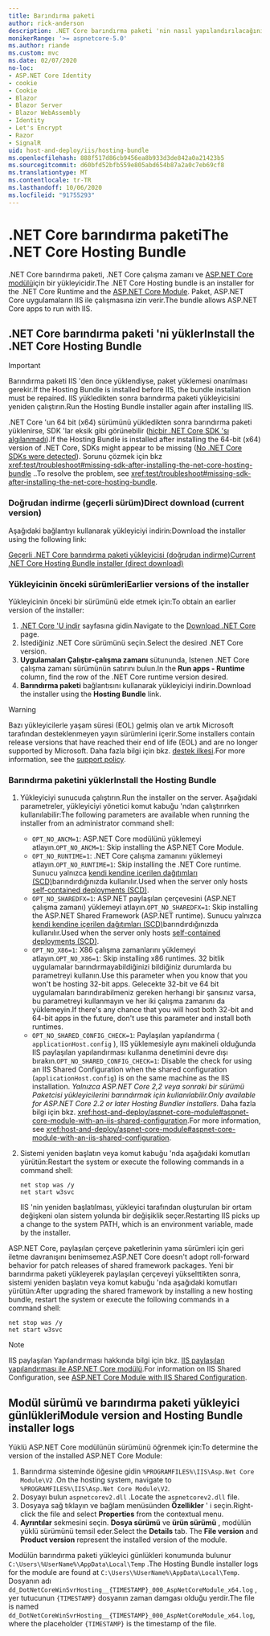 ```yaml
---
title: Barındırma paketi
author: rick-anderson
description: .NET Core barındırma paketi 'nin nasıl yapılandırılacağını öğrenin.
monikerRange: '>= aspnetcore-5.0'
ms.author: riande
ms.custom: mvc
ms.date: 02/07/2020
no-loc:
- ASP.NET Core Identity
- cookie
- Cookie
- Blazor
- Blazor Server
- Blazor WebAssembly
- Identity
- Let's Encrypt
- Razor
- SignalR
uid: host-and-deploy/iis/hosting-bundle
ms.openlocfilehash: 888f517d86cb9456ea8b933d3de842a0a21423b5
ms.sourcegitcommit: d60bfd52bfb559e805abd654b87a2a0c7eb69cf8
ms.translationtype: MT
ms.contentlocale: tr-TR
ms.lasthandoff: 10/06/2020
ms.locfileid: "91755293"
---
```

# <a name="the-net-core-hosting-bundle"></a><span data-ttu-id="c487e-103">.NET Core barındırma paketi</span><span class="sxs-lookup"><span data-stu-id="c487e-103">The .NET Core Hosting Bundle</span></span>

<span data-ttu-id="c487e-104">.NET Core barındırma paketi, .NET Core çalışma zamanı ve [ASP.NET Core modülü](xref:host-and-deploy/aspnet-core-module)için bir yükleyicidir.</span><span class="sxs-lookup"><span data-stu-id="c487e-104">The .NET Core Hosting bundle is an installer for the .NET Core Runtime and the [ASP.NET Core Module](xref:host-and-deploy/aspnet-core-module).</span></span> <span data-ttu-id="c487e-105">Paket, ASP.NET Core uygulamaların IIS ile çalışmasına izin verir.</span><span class="sxs-lookup"><span data-stu-id="c487e-105">The bundle allows ASP.NET Core apps to run with IIS.</span></span>

## <a name="install-the-net-core-hosting-bundle"></a><span data-ttu-id="c487e-106">.NET Core barındırma paketi 'ni yükler</span><span class="sxs-lookup"><span data-stu-id="c487e-106">Install the .NET Core Hosting Bundle</span></span>

> [!IMPORTANT]
> <span data-ttu-id="c487e-107">Barındırma paketi IIS 'den önce yüklendiyse, paket yüklemesi onarılması gerekir.</span><span class="sxs-lookup"><span data-stu-id="c487e-107">If the Hosting Bundle is installed before IIS, the bundle installation must be repaired.</span></span> <span data-ttu-id="c487e-108">IIS yükledikten sonra barındırma paketi yükleyicisini yeniden çalıştırın.</span><span class="sxs-lookup"><span data-stu-id="c487e-108">Run the Hosting Bundle installer again after installing IIS.</span></span>
>
> <span data-ttu-id="c487e-109">.NET Core 'un 64 bit (x64) sürümünü yükledikten sonra barındırma paketi yüklenirse, SDK 'lar eksik gibi görünebilir ([hiçbir .NET Core SDK 'sı algılanmadı](xref:test/troubleshoot#no-net-core-sdks-were-detected)).</span><span class="sxs-lookup"><span data-stu-id="c487e-109">If the Hosting Bundle is installed after installing the 64-bit (x64) version of .NET Core, SDKs might appear to be missing ([No .NET Core SDKs were detected](xref:test/troubleshoot#no-net-core-sdks-were-detected)).</span></span> <span data-ttu-id="c487e-110">Sorunu çözmek için bkz <xref:test/troubleshoot#missing-sdk-after-installing-the-net-core-hosting-bundle> ..</span><span class="sxs-lookup"><span data-stu-id="c487e-110">To resolve the problem, see <xref:test/troubleshoot#missing-sdk-after-installing-the-net-core-hosting-bundle>.</span></span>

### <a name="direct-download-current-version"></a><span data-ttu-id="c487e-111">Doğrudan indirme (geçerli sürüm)</span><span class="sxs-lookup"><span data-stu-id="c487e-111">Direct download (current version)</span></span>

<span data-ttu-id="c487e-112">Aşağıdaki bağlantıyı kullanarak yükleyiciyi indirin:</span><span class="sxs-lookup"><span data-stu-id="c487e-112">Download the installer using the following link:</span></span>

[<span data-ttu-id="c487e-113">Geçerli .NET Core barındırma paketi yükleyicisi (doğrudan indirme)</span><span class="sxs-lookup"><span data-stu-id="c487e-113">Current .NET Core Hosting Bundle installer (direct download)</span></span>](https://dotnet.microsoft.com/permalink/dotnetcore-current-windows-runtime-bundle-installer)

### <a name="earlier-versions-of-the-installer"></a><span data-ttu-id="c487e-114">Yükleyicinin önceki sürümleri</span><span class="sxs-lookup"><span data-stu-id="c487e-114">Earlier versions of the installer</span></span>

<span data-ttu-id="c487e-115">Yükleyicinin önceki bir sürümünü elde etmek için:</span><span class="sxs-lookup"><span data-stu-id="c487e-115">To obtain an earlier version of the installer:</span></span>

1. <span data-ttu-id="c487e-116">[.NET Core 'U indir](https://dotnet.microsoft.com/download/dotnet-core) sayfasına gidin.</span><span class="sxs-lookup"><span data-stu-id="c487e-116">Navigate to the [Download .NET Core](https://dotnet.microsoft.com/download/dotnet-core) page.</span></span>
1. <span data-ttu-id="c487e-117">İstediğiniz .NET Core sürümünü seçin.</span><span class="sxs-lookup"><span data-stu-id="c487e-117">Select the desired .NET Core version.</span></span>
1. <span data-ttu-id="c487e-118">**Uygulamaları Çalıştır-çalışma zamanı** sütununda, Istenen .NET Core çalışma zamanı sürümünün satırını bulun.</span><span class="sxs-lookup"><span data-stu-id="c487e-118">In the **Run apps - Runtime** column, find the row of the .NET Core runtime version desired.</span></span>
1. <span data-ttu-id="c487e-119">**Barındırma paketi** bağlantısını kullanarak yükleyiciyi indirin.</span><span class="sxs-lookup"><span data-stu-id="c487e-119">Download the installer using the **Hosting Bundle** link.</span></span>

> [!WARNING]
> <span data-ttu-id="c487e-120">Bazı yükleyicilerle yaşam süresi (EOL) gelmiş olan ve artık Microsoft tarafından desteklenmeyen yayın sürümlerini içerir.</span><span class="sxs-lookup"><span data-stu-id="c487e-120">Some installers contain release versions that have reached their end of life (EOL) and are no longer supported by Microsoft.</span></span> <span data-ttu-id="c487e-121">Daha fazla bilgi için bkz. [destek ilkesi](https://dotnet.microsoft.com/platform/support/policy/dotnet-core).</span><span class="sxs-lookup"><span data-stu-id="c487e-121">For more information, see the [support policy](https://dotnet.microsoft.com/platform/support/policy/dotnet-core).</span></span>

### <a name="install-the-hosting-bundle"></a><span data-ttu-id="c487e-122">Barındırma paketini yükler</span><span class="sxs-lookup"><span data-stu-id="c487e-122">Install the Hosting Bundle</span></span>

1. <span data-ttu-id="c487e-123">Yükleyiciyi sunucuda çalıştırın.</span><span class="sxs-lookup"><span data-stu-id="c487e-123">Run the installer on the server.</span></span> <span data-ttu-id="c487e-124">Aşağıdaki parametreler, yükleyiciyi yönetici komut kabuğu 'ndan çalıştırırken kullanılabilir:</span><span class="sxs-lookup"><span data-stu-id="c487e-124">The following parameters are available when running the installer from an administrator command shell:</span></span>

   * <span data-ttu-id="c487e-125">`OPT_NO_ANCM=1`: ASP.NET Core modülünü yüklemeyi atlayın.</span><span class="sxs-lookup"><span data-stu-id="c487e-125">`OPT_NO_ANCM=1`: Skip installing the ASP.NET Core Module.</span></span>
   * <span data-ttu-id="c487e-126">`OPT_NO_RUNTIME=1`: .NET Core çalışma zamanını yüklemeyi atlayın.</span><span class="sxs-lookup"><span data-stu-id="c487e-126">`OPT_NO_RUNTIME=1`: Skip installing the .NET Core runtime.</span></span> <span data-ttu-id="c487e-127">Sunucu yalnızca [kendi kendine içerilen dağıtımları (SCD)](/dotnet/core/deploying/#self-contained-deployments-scd)barındırdığınızda kullanılır.</span><span class="sxs-lookup"><span data-stu-id="c487e-127">Used when the server only hosts [self-contained deployments (SCD)](/dotnet/core/deploying/#self-contained-deployments-scd).</span></span>
   * <span data-ttu-id="c487e-128">`OPT_NO_SHAREDFX=1`: ASP.NET paylaşılan çerçevesini (ASP.NET çalışma zamanı) yüklemeyi atlayın.</span><span class="sxs-lookup"><span data-stu-id="c487e-128">`OPT_NO_SHAREDFX=1`: Skip installing the ASP.NET Shared Framework (ASP.NET runtime).</span></span> <span data-ttu-id="c487e-129">Sunucu yalnızca [kendi kendine içerilen dağıtımları (SCD)](/dotnet/core/deploying/#self-contained-deployments-scd)barındırdığınızda kullanılır.</span><span class="sxs-lookup"><span data-stu-id="c487e-129">Used when the server only hosts [self-contained deployments (SCD)](/dotnet/core/deploying/#self-contained-deployments-scd).</span></span>
   * <span data-ttu-id="c487e-130">`OPT_NO_X86=1`: X86 çalışma zamanlarını yüklemeyi atlayın.</span><span class="sxs-lookup"><span data-stu-id="c487e-130">`OPT_NO_X86=1`: Skip installing x86 runtimes.</span></span> <span data-ttu-id="c487e-131">32 bitlik uygulamalar barındırmayabildiğinizi bildiğiniz durumlarda bu parametreyi kullanın.</span><span class="sxs-lookup"><span data-stu-id="c487e-131">Use this parameter when you know that you won't be hosting 32-bit apps.</span></span> <span data-ttu-id="c487e-132">Gelecekte 32-bit ve 64 bit uygulamaları barındırabilmeniz gereken herhangi bir şansınız varsa, bu parametreyi kullanmayın ve her iki çalışma zamanını da yüklemeyin.</span><span class="sxs-lookup"><span data-stu-id="c487e-132">If there's any chance that you will host both 32-bit and 64-bit apps in the future, don't use this parameter and install both runtimes.</span></span>
   * <span data-ttu-id="c487e-133">`OPT_NO_SHARED_CONFIG_CHECK=1`: Paylaşılan yapılandırma ( `applicationHost.config` ), IIS yüklemesiyle aynı makineli olduğunda IIS paylaşılan yapılandırması kullanma denetimini devre dışı bırakın.</span><span class="sxs-lookup"><span data-stu-id="c487e-133">`OPT_NO_SHARED_CONFIG_CHECK=1`: Disable the check for using an IIS Shared Configuration when the shared configuration (`applicationHost.config`) is on the same machine as the IIS installation.</span></span> <span data-ttu-id="c487e-134">*Yalnızca ASP.NET Core 2,2 veya sonraki bir sürümü Paketcisi yükleyicilerini barındırmak için kullanılabilir.*</span><span class="sxs-lookup"><span data-stu-id="c487e-134">*Only available for ASP.NET Core 2.2 or later Hosting Bundler installers.*</span></span> <span data-ttu-id="c487e-135">Daha fazla bilgi için bkz. <xref:host-and-deploy/aspnet-core-module#aspnet-core-module-with-an-iis-shared-configuration>.</span><span class="sxs-lookup"><span data-stu-id="c487e-135">For more information, see <xref:host-and-deploy/aspnet-core-module#aspnet-core-module-with-an-iis-shared-configuration>.</span></span>
1. <span data-ttu-id="c487e-136">Sistemi yeniden başlatın veya komut kabuğu 'nda aşağıdaki komutları yürütün:</span><span class="sxs-lookup"><span data-stu-id="c487e-136">Restart the system or execute the following commands in a command shell:</span></span>

   ```console
   net stop was /y
   net start w3svc
   ```
   <span data-ttu-id="c487e-137">IIS 'nin yeniden başlatılması, yükleyici tarafından oluşturulan bir ortam değişkeni olan sistem yolunda bir değişiklik seçer.</span><span class="sxs-lookup"><span data-stu-id="c487e-137">Restarting IIS picks up a change to the system PATH, which is an environment variable, made by the installer.</span></span>

<span data-ttu-id="c487e-138">ASP.NET Core, paylaşılan çerçeve paketlerinin yama sürümleri için geri iletme davranışını benimsemez.</span><span class="sxs-lookup"><span data-stu-id="c487e-138">ASP.NET Core doesn't adopt roll-forward behavior for patch releases of shared framework packages.</span></span> <span data-ttu-id="c487e-139">Yeni bir barındırma paketi yükleyerek paylaşılan çerçeveyi yükselttikten sonra, sistemi yeniden başlatın veya komut kabuğu 'nda aşağıdaki komutları yürütün:</span><span class="sxs-lookup"><span data-stu-id="c487e-139">After upgrading the shared framework by installing a new hosting bundle, restart the system or execute the following commands in a command shell:</span></span>

```console
net stop was /y
net start w3svc
```

> [!NOTE]
> <span data-ttu-id="c487e-140">IIS paylaşılan Yapılandırması hakkında bilgi için bkz. [IIS paylaşılan yapılandırması ile ASP.NET Core modülü](xref:host-and-deploy/aspnet-core-module#aspnet-core-module-with-an-iis-shared-configuration).</span><span class="sxs-lookup"><span data-stu-id="c487e-140">For information on IIS Shared Configuration, see [ASP.NET Core Module with IIS Shared Configuration](xref:host-and-deploy/aspnet-core-module#aspnet-core-module-with-an-iis-shared-configuration).</span></span>

## <a name="module-version-and-hosting-bundle-installer-logs"></a><span data-ttu-id="c487e-141">Modül sürümü ve barındırma paketi yükleyici günlükleri</span><span class="sxs-lookup"><span data-stu-id="c487e-141">Module version and Hosting Bundle installer logs</span></span>

<span data-ttu-id="c487e-142">Yüklü ASP.NET Core modülünün sürümünü öğrenmek için:</span><span class="sxs-lookup"><span data-stu-id="c487e-142">To determine the version of the installed ASP.NET Core Module:</span></span>

1. <span data-ttu-id="c487e-143">Barındırma sisteminde öğesine gidin `%PROGRAMFILES%\IIS\Asp.Net Core Module\V2` .</span><span class="sxs-lookup"><span data-stu-id="c487e-143">On the hosting system, navigate to `%PROGRAMFILES%\IIS\Asp.Net Core Module\V2`.</span></span>
1. <span data-ttu-id="c487e-144">Dosyayı bulun `aspnetcorev2.dll` .</span><span class="sxs-lookup"><span data-stu-id="c487e-144">Locate the `aspnetcorev2.dll` file.</span></span>
1. <span data-ttu-id="c487e-145">Dosyaya sağ tıklayın ve bağlam menüsünden **Özellikler** ' i seçin.</span><span class="sxs-lookup"><span data-stu-id="c487e-145">Right-click the file and select **Properties** from the contextual menu.</span></span>
1. <span data-ttu-id="c487e-146">**Ayrıntılar** sekmesini seçin. **Dosya sürümü** ve **ürün sürümü** , modülün yüklü sürümünü temsil eder.</span><span class="sxs-lookup"><span data-stu-id="c487e-146">Select the **Details** tab. The **File version** and **Product version** represent the installed version of the module.</span></span>

<span data-ttu-id="c487e-147">Modülün barındırma paketi yükleyici günlükleri konumunda bulunur `C:\Users\%UserName%\AppData\Local\Temp` .</span><span class="sxs-lookup"><span data-stu-id="c487e-147">The Hosting Bundle installer logs for the module are found at `C:\Users\%UserName%\AppData\Local\Temp`.</span></span> <span data-ttu-id="c487e-148">Dosyanın adı `dd_DotNetCoreWinSvrHosting__{TIMESTAMP}_000_AspNetCoreModule_x64.log` , yer tutucunun `{TIMESTAMP}` dosyanın zaman damgası olduğu yerdir.</span><span class="sxs-lookup"><span data-stu-id="c487e-148">The file is named `dd_DotNetCoreWinSvrHosting__{TIMESTAMP}_000_AspNetCoreModule_x64.log`, where the placeholder `{TIMESTAMP}` is the timestamp of the file.</span></span>
